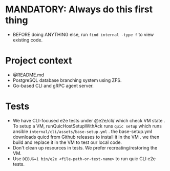 # MANDATORY: Always do this first thing
- BEFORE doing ANYTHING else, run `find internal -type f` to view existing code.

# Project context
- @README.md
- PostgreSQL database branching system using ZFS.
- Go-based CLI and gRPC agent server.

# Tests
- We have CLI-focused e2e tests under @e2e/cli/ which check VM state
  . To setup a VM, runQuicHostSetupWithAck runs `quic setup` which runs ansible `internal/cli/assets/base-setup.yml`
  . the base-setup.yml downloads quicd from Github releases to install it in the VM
  . we then build and replace it in the VM to test our local code.
- Don't clean up resources in tests. We prefer recreating/restoring the VM.
- Use `DEBUG=1 bin/e2e <file-path-or-test-name>` to run quic CLI e2e tests.
